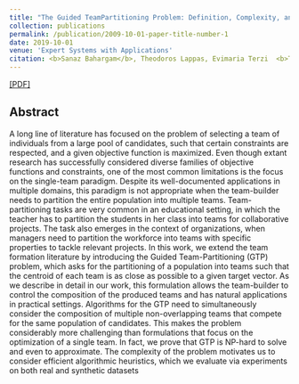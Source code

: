 ```yaml
---
title: "The Guided TeamPartitioning Problem: Definition, Complexity, and Algorithm"
collection: publications
permalink: /publication/2009-10-01-paper-title-number-1
date: 2019-10-01
venue: 'Expert Systems with Applications'
citation: <b>Sanaz Bahargam</b>, Theodoros Lappas, Evimaria Terzi  <b>The 12 International Conference on Educational Data Mining</b>.'
---
```

[[PDF]](https://arxiv.org/pdf/1905.03037.pdf)

## Abstract
A long line of literature has focused on the problem of selecting a team of individuals from a large pool of candidates, such that certain constraints are respected, and a given objective function is maximized. Even though extant research has successfully considered diverse families of objective functions and constraints, one of the most common limitations is the focus on the single-team paradigm. Despite its well-documented applications in multiple domains, this paradigm is not appropriate when the team-builder needs to partition the entire population into multiple teams. Team-partitioning tasks are very common in an educational setting, in which the teacher has to partition the students in her class into teams for collaborative projects. The task also emerges in the context of organizations, when managers need to partition the workforce into teams with specific properties to tackle relevant projects. In this work, we extend the team formation literature by introducing the Guided Team-Partitioning (GTP) problem, which asks for the partitioning of a population into teams such that the centroid of each team is as close as possible to a given target vector. As we describe in detail in our work, this formulation allows the team-builder to control the composition of the produced teams and has natural applications in practical settings. Algorithms for the GTP need to simultaneously consider the composition of multiple non-overlapping teams that compete for the same population of candidates. This makes the problem considerably more challenging than formulations that focus on the optimization of a single team. In fact, we prove that GTP is NP-hard to solve and even to approximate. The complexity of the problem motivates us to consider efficient algorithmic heuristics, which we evaluate via experiments on both real and synthetic datasets
